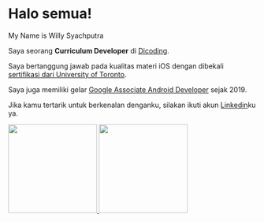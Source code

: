 # Halo semua!
My Name is Willy Syachputra

Saya seorang **Curriculum Developer** di [Dicoding](https://www.dicoding.com/).

Saya bertanggung jawab pada kualitas materi iOS dengan dibekali [sertifikasi dari University of Toronto](https://www.coursera.org/account/accomplishments/specialization/CLKJD8XBXJ3M).

Saya juga memiliki gelar [Google Associate Android Developer](https://www.credential.net/h5deoi5h) sejak 2019.

Jika kamu tertarik untuk berkenalan denganku, silakan ikuti akun [Linkedin](https://www.linkedin.com/in/willy-syachputra-38227b217/)ku ya.

<p align="left">
<a href="https://github.com/aeraski">
  <img height="180em" src="https://github-readme-stats-eight-theta.vercel.app/api?username=aeraski&show_icons=true&theme=algolia&include_all_commits=true&count_private=true"/>
  <img height="180em" src="https://github-readme-stats-eight-theta.vercel.app/api/top-langs/?username=aeraski&layout=compact&langs_count=8&theme=algolia"/>
</a>
</p>
